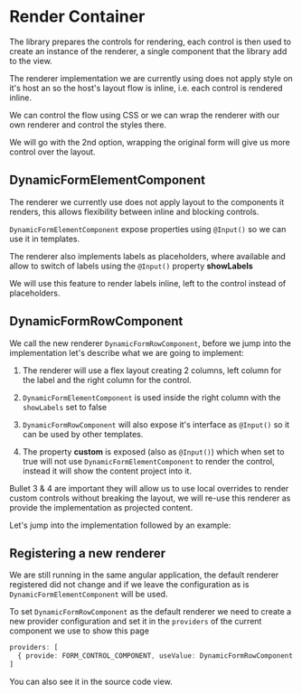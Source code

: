<!--@tdm-example:part1-->
# Render Container
The library prepares the controls for rendering, each control is then
used to create an instance of the renderer, a single component that the
library add to the view.

The renderer implementation we are currently using does not apply style
on it's host an so the host's layout flow is inline, i.e. each control
is rendered inline.

We can control the flow using CSS  or we can wrap the renderer with
our own renderer and control the styles there.

We will go with the 2nd option, wrapping the original form will give us
more control over the layout.

## DynamicFormElementComponent
The renderer we currently use does not apply layout to the components
it renders, this allows flexibility between inline and blocking controls.

`DynamicFormElementComponent` expose properties using `@Input()` so we
can use it in templates.
 
The renderer also implements labels as placeholders, where available and
allow to switch of labels using the `@Input()` property **showLabels**

We will use this feature to render labels inline, left to the control
instead of placeholders.

## DynamicFormRowComponent
We call the new renderer `DynamicFormRowComponent`, before we jump into
the implementation let's describe what we are going to implement: 

  1. The renderer will use a flex layout creating 2 columns, left column
   for the label and the right column for the control.
  
  2. `DynamicFormElementComponent` is used inside the right column with
  the `showLabels` set to false
  
  3. `DynamicFormRowComponent` will also expose it's interface as
   `@Input()` so it can be used by other templates.
   
  4. The property **custom** is exposed (also as `@Input()`) which when
  set to true will not use `DynamicFormElementComponent` to render
  the control, instead it will show the content project into it.

Bullet 3 & 4 are important they will allow us to use local overrides to
render custom controls without breaking the layout, we will re-use this
renderer as provide the implementation as projected content.

Let's jump into the implementation followed by an example:
<!--@tdm-example:part1-->

<!--@tdm-example:part2-->
## Registering a new renderer
We are still running in the same angular application, the default
renderer registered did not change and if we leave the configuration
as is `DynamicFormElementComponent` will be used.

To set `DynamicFormRowComponent` as the default renderer we need to
create a new provider configuration and set it in the `providers` of
the current component we use to show this page

```ts
providers: [
  { provide: FORM_CONTROL_COMPONENT, useValue: DynamicFormRowComponent }
]
```

You can also see it in the source code view. 
<!--@tdm-example:part2-->

